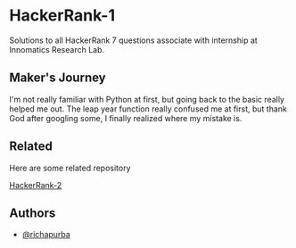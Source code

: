 # HackerRank-1


Solutions to all HackerRank 7 questions associate with internship at Innomatics Research Lab.

## Maker's Journey

I'm not really familiar with Python at first, but going back to the basic really helped me out. The leap year function really confused me at first, but thank God after googling some, I finally realized where my mistake is.

## Related

Here are some related repository

[HackerRank-2](https://github.com/richapurba/HackerRank-2)

## Authors

- [@richapurba](https://www.github.com/richapurba)

